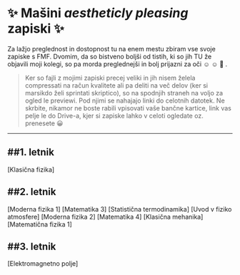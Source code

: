 # :sparkles: Mašini *aestheticly pleasing* zapiski :sparkles:
Za lažjo preglednost in dostopnost tu na enem mestu zbiram vse svoje zapiske s FMF. Dvomim, da so bistveno boljši od tistih, ki so jih TU že objavili moji kolegi, so pa morda preglednejši in bolj prijazni za oči :relaxed: :relaxed: :hibiscus: .

> Ker so fajli z mojimi zapiski precej veliki in jih nisem želela compressati na račun kvalitete ali pa deliti na več delov (ker si marsikdo želi sprintati skriptico), so na spodnjih straneh na voljo za ogled le previewi. Pod njimi se nahajajo linki do celotnih datotek. Ne skrbite, nikamor ne boste rabili vpisovati vaše bančne kartice, link vas pelje le do Drive-a, kjer si zapiske lahko v celoti ogledate oz. prenesete :grinning:
---

##1. letnik
---
[Klasična fizika]

##2. letnik
---
[Moderna fizika 1]
[Matematika 3]
[Statistična termodinamika]
[Uvod v fiziko atmosfere]
[Moderna fizika 2]
[Matematika 4]
[Klasična mehanika]
[Matematična fizika 1]

##3. letnik
---
[Elektromagnetno polje]
